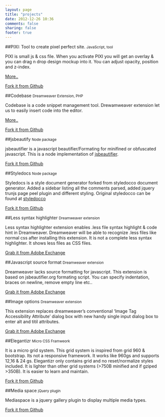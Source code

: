 ```yaml
---
layout: page
title: "projects"
date: 2012-12-26 10:36
comments: false
sharing: false
footer: true
---
```


##PIXI: Tool to create pixel perfect site. <small>JavaScript, tool</small> 

PIXI is small js & css file. When you activate PIXI you will get an overlay & you can drag n drop design mockup into it. You can adjust opacity, position and z-index.

<a href="http://praveenvijayan.github.com/PIXI/" target="_blank">More..</a>

[Fork it from Github](https://github.com/praveenvijayan/PIXI "Fork it from Github")

##Codebase <small>Dreamweaver Extension, PHP</small>

Codebase is a code snippet management tool. Drewamweaver extension let us to easily insert code into the editor.

<a href="http://www.decodize.com/css/codebase-sexy-manage-code-snippets/">More..</a>

[Fork it from Github](https://github.com/praveenvijayan/codebase "Fork it from Github")

##jsbeautify <small>Node package</small>

jsbeautifier is a javascript beautifier/Formating for minifined or obfuscated javascript. This is a node implementation of [jsbeautifier](https://github.com/einars/js-beautify).

[Fork it from Github](https://github.com/praveenvijayan/styledocco "Fork it from Github")

##Styledocs <small>Node package</small>

Styledocs is a style document generator forked from styledocco document generator. Added a sidebar listing all the comments parsed, added jquery trunjs page peel plugin and different styling. Original styledocco can be found at [styledocco](http://jacobrask.github.com/styledocco/)

[Fork it from Github](https://github.com/praveenvijayan/styledocco "Fork it from Github")


##Less syntax highlighter <small>Dreamweaver extension</small>

Less syntax highlighter extension enables .less file syntax highlight & code hint in Dreamweaver. Dreamweaver will be able to recognize .less files like normal css after installing this extension. It is not a complete less syntax highlighter. It shows less files as CSS files.

[Grab it from Adobe Exchange](http://www.adobe.com/cfusion/exchange/index.cfm?event=extensionDetail&loc=en_us&extid=2756522)

##Javascript source format <small>Dreamweaver extension</small>

Dreamweaver lacks source formatting for javascript. This extension is based on jsbeautifier.org formating script. You can specify indentation, braces on newline, remove empty line etc..


[Grab it from Adobe Exchange](http://www.adobe.com/cfusion/exchange/index.cfm?event=extensionDetail&loc=en_us&extid=2107536)

##Image options <small>Dreamweaver extension</small>

This extension replaces dreamweaver’s conventional ‘Image Tag Accessibility Attribute’ dialog box with new handy single input dialog box to enter alt and titil attributes.

[Grab it from Adobe Exchange](http://www.adobe.com/cfusion/exchange/index.cfm?event=extensionDetail&loc=en_us&extid=2032023)

##Elegantizr <small>Micro CSS Framweork</small>

It is a micro grid system. This grid system is inspired from grid 960 & bootstrap. Its not a responsive framework. It works like 960gs and supports 12,16 & 24 gs. Elegantizr only contains grid and no reset/normalize styles included. It is lighter than other grid systems (>750B minified and if gziped >350B). It is easier to learn and maintain.

[Fork it from Github](https://github.com/praveenvijayan/Elegantizr)

##Media space <small>jQuery plugin</small>

Mediaspace is a jquery gallery plugin to display multiple media types.

[Fork it from Github](https://github.com/praveenvijayan/media-space)

















